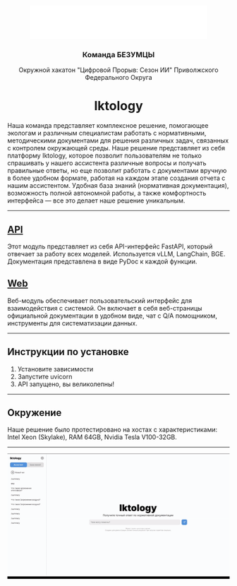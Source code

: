 <p align="center">
    <img height="75" alt="iktin logo" src="web/images/logo.png">
</p>

<h3 align="center">
    Команда БЕЗУМЦЫ
</h3>
<p align="center">
    Окружной хакатон "Цифровой Прорыв: Сезон ИИ" Приволжского Федерального Округа
</p> 
<h1 align="center">
    Iktology
</h3>

Наша команда представляет комплексное решение, помогающее экологам и различным специалистам работать с нормативными, методическими документами для решения различных задач, связанных с контролем окружающей среды. Наше решение представляет из себя платформу Iktology, которое позволит пользователям не только спрашивать у нашего ассистента различные вопросы и получать правильные ответы, но еще позволит работать с документами вручную в более удобном формате, работая на каждом этапе создания отчета с нашим ассистентом. Удобная база знаний (нормативная документация), возможность полной автономной работы, а также комфортность интерфейса — все это делает наше решение уникальным.

-------
## [API](https://github.com/ItsHimReally/Iktology/tree/main/api)
Этот модуль представляет из себя API-интерфейс FastAPI, который отвечает за работу всех моделей. Используется vLLM, LangChain, BGE.  
Документация представлена в виде PyDoc к каждой функции.

## [Web](https://github.com/ItsHimReally/Iktology/tree/main/web)
Веб-модуль обеспечивает пользовательский интерфейс для взаимодействия с системой. Он включает в себя веб-страницы официальной документации в удобном виде, чат с Q/A помощником, инструменты для систематизации данных.

-------
## Инструкции по установке
1. Установите зависимости
2. Запустите uvicorn
3. API запущено, вы великолепны!

-------
## Окружение
Наше решение было протестировано на хостах с характеристиками: Intel Xeon (Skylake), RAM 64GB, Nvidia Tesla V100-32GB.

-------
<img alt="demo" width="700px" src="web/images/demo.gif">
